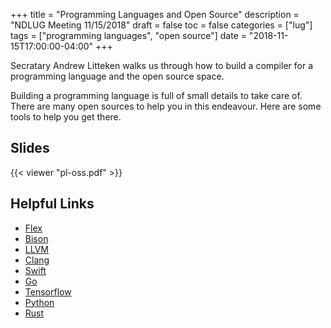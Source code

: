 +++
title = "Programming Languages and Open Source"
description = "NDLUG Meeting 11/15/2018"
draft = false
toc = false
categories = ["lug"]
tags = ["programming languages", "open source"]
date = "2018-11-15T17:00:00-04:00"
+++

Secratary Andrew Litteken walks us through how to build a compiler for a programming language and the open source space.

<!--more-->

Building a programming language is full of small details to take care of.  There are many open sources to help you in this endeavour.  Here are some tools to help you get there.

## Slides
{{< viewer "pl-oss.pdf" >}}

## Helpful Links
- [Flex](https://www.gnu.org/software/flex/)
- [Bison](https://www.gnu.org/software/bison/)
- [LLVM](https://llvm.org/)
- [Clang](https://clang.llvm.org)
- [Swift](https://swift.org)
- [Go](https://golang.org)
- [Tensorflow](https://www.tensorflow.org)
- [Python](https://www.python.org)
- [Rust](https://www.rust-lang.org)
